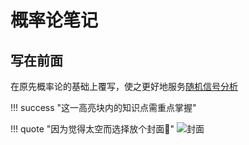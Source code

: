# 概率论笔记

<div id="progress-container">
  <div id="progress-bar"></div>
</div>


## 写在前面

在原先概率论的基础上覆写，使之更好地服务<u>随机信号分析</u>

!!! success "这一高亮块内的知识点需重点掌握"


!!! quote "因为觉得太空而选择放个封面🤪"
    ![](https://cdn.jsdelivr.net/gh/dixiLOG/blogStatic/pexels-lilartsy-1111597.jpg "封面")

